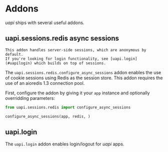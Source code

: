 # Addons

_uapi_ ships with several useful addons.

## uapi.sessions.redis async sessions

```{note}
This addon handles server-side sessions, which are anonymous by default.
If you're looking for login functionality, see [uapi.login](#uapilogin) which builds on top of sessions.
```

The `uapi.sessions.redis.configure_async_sessions` addon enables the use of cookie sessions using Redis as the session store.
This addon requires the use of an aioredis 1.3 connection pool.

First, configure the addon by giving it your `app` instance and optionally overridding parameters:

```python
from uapi.sessions.redis import configure_async_sessions

configure_async_sessions(app, redis, )
```

## uapi.login

The `uapi.login` addon enables login/logout for _uapi_ apps.
